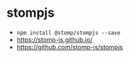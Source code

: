 # stompjs

- `npm install @stomp/stompjs --save`
- https://stomp-js.github.io/
- https://github.com/stomp-js/stompjs
